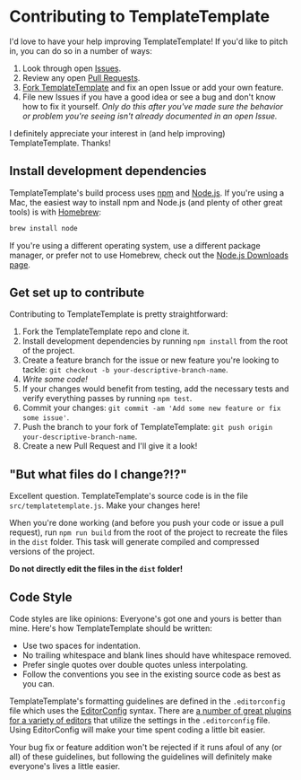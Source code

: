 # Contributing to TemplateTemplate

I'd love to have your help improving TemplateTemplate! If you'd like to pitch in, you can do so in a number of ways:

1. Look through open [Issues](https://github.com/jgarber623/TemplateTemplate/issues).
2. Review any open [Pull Requests](https://github.com/jgarber623/TemplateTemplate/pulls).
3. [Fork TemplateTemplate](#get-set-up-to-contribute) and fix an open Issue or add your own feature.
4. File new Issues if you have a good idea or see a bug and don't know how to fix it yourself. _Only do this after you've made sure the behavior or problem you're seeing isn't already documented in an open Issue._

I definitely appreciate your interest in (and help improving) TemplateTemplate. Thanks!

## Install development dependencies

TemplateTemplate's build process uses [npm](https://www.npmjs.com) and [Node.js](https://nodejs.org). If you're using a Mac, the easiest way to install npm and Node.js (and plenty of other great tools) is with [Homebrew](https://brew.sh):

```sh
brew install node
```

If you're using a different operating system, use a different package manager, or prefer not to use Homebrew, check out the [Node.js Downloads page](https://nodejs.org/en/download/).

## Get set up to contribute

Contributing to TemplateTemplate is pretty straightforward:

1. Fork the TemplateTemplate repo and clone it.
2. Install development dependencies by running `npm install` from the root of the project.
3. Create a feature branch for the issue or new feature you're looking to tackle: `git checkout -b your-descriptive-branch-name`.
4. _Write some code!_
5. If your changes would benefit from testing, add the necessary tests and verify everything passes by running `npm test`.
6. Commit your changes: `git commit -am 'Add some new feature or fix some issue'`.
7. Push the branch to your fork of TemplateTemplate: `git push origin your-descriptive-branch-name`.
8. Create a new Pull Request and I'll give it a look!

## "But what files do I change?!?"

Excellent question. TemplateTemplate's source code is in the file `src/templatetemplate.js`. Make your changes here!

When you're done working (and before you push your code or issue a pull request), run `npm run build` from the root of the project to recreate the files in the `dist` folder. This task will generate compiled and compressed versions of the project.

**Do not directly edit the files in the `dist` folder!**

## Code Style

Code styles are like opinions: Everyone's got one and yours is better than mine. Here's how TemplateTemplate should be written:

- Use two spaces for indentation.
- No trailing whitespace and blank lines should have whitespace removed.
- Prefer single quotes over double quotes unless interpolating.
- Follow the conventions you see in the existing source code as best as you can.

TemplateTemplate's formatting guidelines are defined in the `.editorconfig` file which uses the [EditorConfig](http://editorconfig.org) syntax. There are [a number of great plugins for a variety of editors](http://editorconfig.org/#download) that utilize the settings in the `.editorconfig` file. Using EditorConfig will make your time spent coding a little bit easier.

Your bug fix or feature addition won't be rejected if it runs afoul of any (or all) of these guidelines, but following the guidelines will definitely make everyone's lives a little easier.
